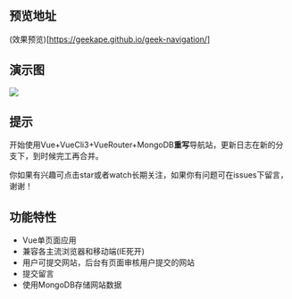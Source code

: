 ## 预览地址
(效果预览)[https://geekape.github.io/geek-navigation/]

## 演示图
![](./img/nav.gif)

## 提示
开始使用Vue+VueCli3+VueRouter+MongoDB**重写**导航站，更新日志在新的分支下，到时候完工再合并。

你如果有兴趣可点击star或者watch长期关注，如果你有问题可在issues下留言，谢谢！

## 功能特性
- Vue单页面应用
- 兼容各主流浏览器和移动端(IE死开)
- 用户可提交网站，后台有页面审核用户提交的网站
- 提交留言
- 使用MongoDB存储网站数据

